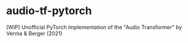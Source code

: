 # audio-tf-pytorch
[WIP] Unofficial PyTorch implementation of the "Audio Transformer" by Verma &amp; Berger (2021)
